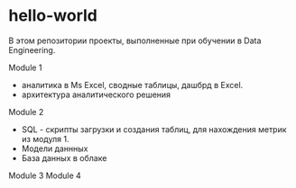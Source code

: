 # hello-world

В этом репозитории проекты, выполненные при обучении в Data Engineering. 

Module 1 
- аналитика в Ms Excel, сводные таблицы, дашбрд в Excel.
- архитектура аналитического решения

Module 2 
- SQL - скрипты загрузки и создания таблиц, для нахождения метрик из модуля 1.
- Модели даннных
- База данных в облаке

Module 3
Module 4
